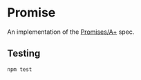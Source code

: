 Promise
=======

An implementation of the [Promises/A+](http://promises-aplus.github.io/promises-spec)
spec.

Testing
-------

    npm test